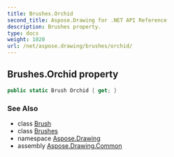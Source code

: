 ```yaml
---
title: Brushes.Orchid
second_title: Aspose.Drawing for .NET API Reference
description: Brushes property. 
type: docs
weight: 1020
url: /net/aspose.drawing/brushes/orchid/
---
```

## Brushes.Orchid property

```csharp
public static Brush Orchid { get; }
```

### See Also

* class [Brush](../../brush/)
* class [Brushes](../)
* namespace [Aspose.Drawing](../../brushes/)
* assembly [Aspose.Drawing.Common](../../../)


